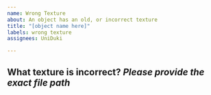 ```yaml
---
name: Wrong Texture
about: An object has an old, or incorrect texture
title: "[object name here]"
labels: wrong texture
assignees: UniDuki

---
```


## What texture is incorrect?  *Please provide the exact file path*
